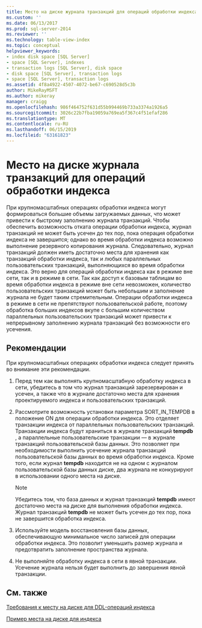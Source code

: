 ```yaml
---
title: Место на диске журнала транзакций для операций обработки индекса | Документация Майкрософт
ms.custom: ''
ms.date: 06/13/2017
ms.prod: sql-server-2014
ms.reviewer: ''
ms.technology: table-view-index
ms.topic: conceptual
helpviewer_keywords:
- index disk space [SQL Server]
- space [SQL Server], indexes
- transaction logs [SQL Server], disk space
- disk space [SQL Server], transaction logs
- space [SQL Server], transaction logs
ms.assetid: 4f8a4922-4507-4072-be67-c690528d5c3b
author: MikeRayMSFT
ms.author: mikeray
manager: craigg
ms.openlocfilehash: 986f464752f631d55b994469b733a3374a1926a5
ms.sourcegitcommit: 3026c22b7fba19059a769ea5f367c4f51efaf286
ms.translationtype: MT
ms.contentlocale: ru-RU
ms.lasthandoff: 06/15/2019
ms.locfileid: "63161823"
---
```

# <a name="transaction-log-disk-space-for-index-operations"></a>Место на диске журнала транзакций для операций обработки индекса
  При крупномасштабных операциях обработки индекса могут формироваться большие объемы загружаемых данных, что может привести к быстрому заполнению журнала транзакций. Чтобы обеспечить возможность отката операции обработки индекса, журнал транзакций не может быть усечен до тех пор, пока операция обработки индекса не завершится; однако во время обработки индекса возможно выполнение резервного копирования журнала. Следовательно, журнал транзакций должен иметь достаточно места для хранения как транзакций обработки индекса, так и любых параллельных пользовательских транзакций, выполняющихся во время обработки индекса. Это верно для операций обработки индекса как в режиме вне сети, так и в режиме в сети. Так как доступ к базовым таблицам во время обработки индекса в режиме вне  сети невозможен, количество пользовательских транзакций может быть небольшим и заполнение журнала не будет таким стремительным. Операции обработки индекса в режиме в сети не препятствуют пользовательской работе, поэтому обработка больших индексов вкупе с большим количеством параллельных пользовательских транзакций может привести к непрерывному заполнению журнала транзакций без возможности его усечения.  
  
## <a name="recommendations"></a>Рекомендации  
 При крупномасштабных операциях обработки индекса следует принять во внимание эти рекомендации.  
  
1.  Перед тем как выполнять крупномасштабную обработку индекса в сети, убедитесь в том что журнал транзакций зарезервирован и усечен, а также что в журнале достаточно места для хранения проектируемого индекса и пользовательских транзакций.  
  
2.  Рассмотрите возможность установки параметра SORT_IN_TEMPDB в положение ON для операции обработки индекса. Это отделяет транзакции индекса от параллельных пользовательских транзакций. Транзакции индекса будут храниться в журнале транзакций **tempdb** , а параллельные пользовательские транзакции — в журнале транзакций пользовательской базы данных. Это позволяет при необходимости выполнить усечение журнала транзакций пользовательской базы данных во время обработки индекса. Кроме того, если журнал **tempdb** находится не на одном с журналом пользовательской базы данных диске, два журнала не конкурируют в использовании одного места на диске.  
  
    > [!NOTE]  
    >  Убедитесь том, что база данных и журнал транзакций **tempdb** имеют достаточно места на диске для выполнения обработки индекса. Журнал транзакций **tempdb** не может быть усечен до тех пор, пока не завершится обработка индекса.  
  
3.  Используйте модель восстановления базы данных, обеспечивающую минимальное число записей для операции обработки индекса. Это позволит уменьшить размер журнала и предотвратить заполнение пространства журнала.  
  
4.  Не выполняйте обработку индекса в сети в явной транзакции. Усечение журнала нельзя будет выполнить до завершения явной транзакции.  
  
## <a name="related-content"></a>См. также  
 [Требования к месту на диске для DDL-операций индекса](disk-space-requirements-for-index-ddl-operations.md)  
  
 [Пример места на диске для индекса](index-disk-space-example.md)  
  
  
